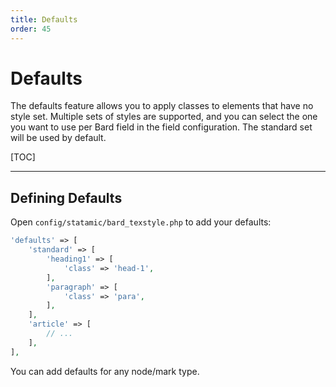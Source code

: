 ```yaml
---
title: Defaults
order: 45
---
```


# Defaults

The defaults feature allows you to apply classes to elements that have no style set. Multiple sets of styles are supported, and you can select the one you want to use per Bard field in the field configuration. The standard set will be used by default.

[TOC]

---

## Defining Defaults

Open `config/statamic/bard_texstyle.php` to add your defaults:

```php
'defaults' => [
    'standard' => [
        'heading1' => [
            'class' => 'head-1',
        ],
        'paragraph' => [
            'class' => 'para',
        ],
    ],
    'article' => [
        // ...
    ],
],
```

You can add defaults for any node/mark type.
